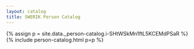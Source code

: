 ```yaml
---
layout: catalog
title: SWERIK Person Catalog
---
```

{% assign p = site.data._person-catalog.i-SHtWSkMn1ftL5KCEMdPSaR %}
{% include person-catalog.html p=p %}

